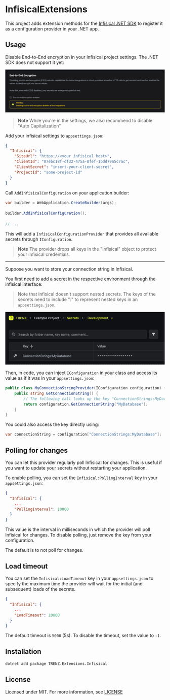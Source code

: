 # InfisicalExtensions

This project adds extension methods for the [Infisical .NET SDK](https://infisical.com/docs/sdks/languages/csharp) to
register it as a configuration provider in your .NET app.

## Usage

Disable End-to-End encryption in your Infisical project settings. The .NET SDK does not support it yet:

![Screenshot of disabled End-to-End Encryption checkbox](https://raw.githubusercontent.com/trenz-gmbh/infisical-extensions/main/docs/disable-e2ee.png)

> **Note**
> While you're in the settings, we also recommend to disable "Auto Capitalization"

Add your infisical settings to `appsettings.json`:

```json
{
  "Infisical": {
    "SiteUrl": "https://<your infisical host>",
    "ClientId": "07ebc18f-df32-475a-8fef-1bdd79a5c7ac",
    "ClientSecret": "insert-your-client-secret",
    "ProjectId": "some-project-id"
  }
}
```

Call `AddInfisicalConfiguration` on your application builder:

```csharp
var builder = WebApplication.CreateBuilder(args);

builder.AddInfisicalConfiguration();

// ...
```

This will add a `InfisicalConfigurationProvider` that provides all available secrets through `IConfiguration`.

> **Note**
> The provider drops all keys in the "Infisical" object to protect your infisical credentials.

---

Suppose you want to store your connection string in Infisical.

You first need to add a secret in the respective environment through the infisical interface:

> Note that infisical doesn't support nested secrets. The keys of the secrets need to include ":" to represent nested
> keys in an `appsettings.json`.

![Screenshot of Infisical with a secret called "ConnectionStrings:MyDatabase"](https://raw.githubusercontent.com/trenz-gmbh/infisical-extensions/main/docs/example-screenshot.png)

Then, in code, you can inject `IConfiguration` in your class and access its value as if it was in your
`appsettings.json`:

```csharp
public class MyConnectionStringProvider(IConfiguration configuration) {
    public string GetConnectionString() {
        // The following call looks up the key "ConnectionStrings:MyDatabase" in IConfiguration
        return configuration.GetConnectionString("MyDatabase");
    }
}
```

You could also access the key directly using:

```csharp
var connectionString = configuration["ConnectionStrings:MyDatabase"];
```

## Polling for changes

You can let this provider regularly poll Infisical for changes.
This is useful if you want to update your secrets without restarting your application.

To enable polling, you can set the `Infisical:PollingInterval` key in your `appsettings.json`:

```json
{
  "Infisical": {
    ...
    "PollingInterval": 10000
  }
}
```

This value is the interval in milliseconds in which the provider will poll Infisical for changes.
To disable polling, just remove the key from your configuration.

The default is to not poll for changes.

## Load timeout

You can set the `Infisical:LoadTimeout` key in your `appsettings.json` to specify the maximum time the provider will
wait for the initial (and subsequent) loads of the secrets.

```json
{
  "Infisical": {
    ...
    "LoadTimeout": 10000
  }
}
```

The default timeout is `5000` (5s).
To disable the timeout, set the value to `-1`.

## Installation

```bash
dotnet add package TRENZ.Extensions.Infisical
```

## License

Licensed under MIT. For more information, see [LICENSE](LICENSE)
